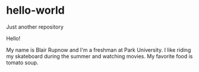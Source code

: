 # hello-world
Just another repository

Hello!

My name is Blair Rupnow and I'm a freshman at Park University.
I like riding my skateboard during the summer and watching movies.
My favorite food is tomato soup.
